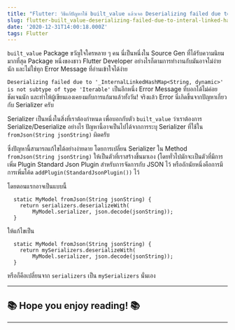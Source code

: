 ```yaml
---
title: "Flutter: วิธีแก้ปัญหาใช้ built_value แล้วเจอ Deserializing failed due to '_InternalLinkedHashMap<String, dynamic>' is not subtype of type 'Iterable<dynamic>'"
slug: flutter-built_value-deserializing-failed-due-to-interal-linked-hashed-map
date: '2020-12-31T14:00:18.000Z'
tags: Flutter
---
```


`built_value` Package ขวัญใจใครหลาย ๆ คน นี่เป็นหนึ่งใน Source Gen ที่ได้รับความนิยมมากที่สุด Package หนึ่งของชาว Flutter Developer อย่างไรก็ตามการทำงานกับมันอาจไม่ง่ายนัก และไม่ใช่ทุก Error Message ที่อ่านเข้าใจได้ง่าย

`Deserializing failed due to '_InternalLinkedHashMap<String, dynamic>' is not subtype of type 'Iterable'` เป็นอีกหนึ่ง Error Message ที่บอกได้ไม่ค่อยชัดเจนนัก และทำให้ผู้เขียนเองเคยงมกับการแก้มาแล้วทั้งวัน! จริงแล้ว Error นี่เกิดขึ้นจากปัญหาเกี่ยวกับ Serializer ครับ

Serializer เป็นหนึ่งในสิ่งที่เราต้องกำหนด เพื่อบอกกับตัว `built_value` ว่าเราต้องการ Serialize/Deserialize อย่างไร ปัญหานี้อาจเป็นไปได้จากการระบุ Serializer ที่ใช้ใน `fromJson(String jsonString)` ผิดครับ

ซึ่งปัญหานี้สามารถแก้ไขได้อย่างง่ายดาย โดยการเปลี่ยน Serializer ใน Method `fromJson(String jsonString)` ให้เป็นตัวที่เราสร้างขึ้นมาเอง (โดยทั่วไปมักจะเป็นตัวที่มีการเพิ่ม Plugin Standard Json Plugin สำหรับการจัดการกับ JSON ไว้ หรืออักนัยหนึ่งคือการมีการเพิ่มโค้ด `addPlugin(StandardJsonPlugin())` ไว้

โดยตอนแรกอาจเป็นแบบนี้

      static MyModel fromJson(String jsonString) {
        return serializers.deserializeWith(
            MyModel.serializer, json.decode(jsonString));
      }

ให้แก้ไขเป็น

      static MyModel fromJson(String jsonString) {
        return mySerializers.deserializeWith(
            MyModel.serializer, json.decode(jsonString));
      }

หรือก็คือเปลี่ยนจาก `serializers` เป็น `mySerializers` นั่นเอง

---

## ****📚 Hope you enjoy reading! 📚****

---
